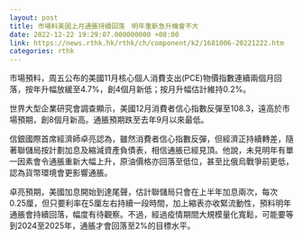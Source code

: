 ```yaml
---
layout: post
title: 市場料美國上月通脹持續回落　明年重新急升機會不大
date: 2022-12-22 19:29:07.000000000 +08:00
link: https://news.rthk.hk/rthk/ch/component/k2/1681006-20221222.htm
categories: rthk
---
```


市場預料，周五公布的美國11月核心個人消費支出(PCE)物價指數連續兩個月回落，按年升幅放緩至4.7%，創4個月新低；按月升幅估計維持0.2%。

世界大型企業研究會調查顯示，美國12月消費者信心指數反彈至108.3，遠高於市場預期，創8個月新高。通脹預期跌至去年9月以來最低。

信銀國際首席經濟師卓亮認為，雖然消費者信心指數反彈，但經濟正持續轉差，隨著聯儲局按計劃加息及縮減資產負債表，相信通脹已經見頂。他說，未見明年有單一因素會令通脹重新大幅上升，原油價格亦回落至低位，甚至比俄烏戰爭前更低，認為貨幣環境會更影響通脹。

卓亮預期，美國加息開始到達尾聲，估計聯儲局只會在上半年加息兩次，每次0.25厘，但只要利率在5厘左右持續一段時間，加上縮表亦收緊流動性，預料明年通脹會持續回落，幅度有待觀察。不過，經過疫情期間大規模量化寬鬆，可能要等到2024至2025年，通脹才會回落至2%的目標水平。
